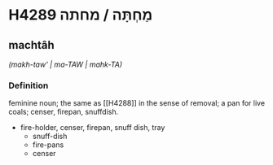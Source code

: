 # H4289 מַחְתָּה / מחתה

## machtâh

_(makh-taw' | ma-TAW | mahk-TA)_

### Definition

feminine noun; the same as [[H4288]] in the sense of removal; a pan for live coals; censer, firepan, snuffdish.

- fire-holder, censer, firepan, snuff dish, tray
    - snuff-dish
    - fire-pans
    - censer
